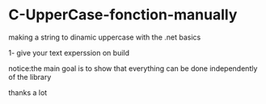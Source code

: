 # C-UpperCase-fonction-manually
making a string to dinamic uppercase with the .net basics 

1- give your text experssion on build

notice:the main goal is to show that everything can be done independently of the library

thanks a lot

